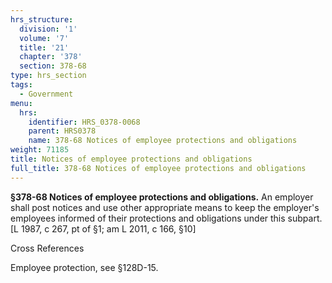 ```yaml
---
hrs_structure:
  division: '1'
  volume: '7'
  title: '21'
  chapter: '378'
  section: 378-68
type: hrs_section
tags:
  - Government
menu:
  hrs:
    identifier: HRS_0378-0068
    parent: HRS0378
    name: 378-68 Notices of employee protections and obligations
weight: 71185
title: Notices of employee protections and obligations
full_title: 378-68 Notices of employee protections and obligations
---
```

**§378-68 Notices of employee protections and obligations.** An employer shall post notices and use other appropriate means to keep the employer's employees informed of their protections and obligations under this subpart. [L 1987, c 267, pt of §1; am L 2011, c 166, §10]

Cross References

Employee protection, see §128D-15.